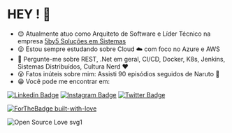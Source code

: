 # HEY ! 👋

- :blush: Atualmente atuo como Arquiteto de Software e Líder Técnico na empresa [5by5 Soluções em Sistemas](https://www.linkedin.com/company/5by5solucoesti/)
- :stuck_out_tongue_closed_eyes: Estou sempre estudando sobre Cloud :cloud: com foco no Azure e AWS
- :speech_balloon: Pergunte-me sobre REST, .Net em geral, CI/CD, Docker, K8s, Jenkins, Sistemas Distribuídos, Cultura Nerd :heart: 
- :dizzy_face: Fatos inúteis sobre mim:  Assisti 90 episódios seguidos de Naruto :eyes: 
- :grin: Você pode me encontrar em:

[![Linkedin Badge](https://img.shields.io/badge/-jcmdsbr-blue?style=flat-square&logo=Linkedin&logoColor=white&link=https://www.linkedin.com/in/jcmdsbr/)](https://www.linkedin.com/in/jcmdsbr/) [![Instagram Badge](https://img.shields.io/badge/-jcmdsbr-red?style=flat-square&logo=Instagram&logoColor=white&link=https://www.instagram.com/jcmdsbr/)](https://www.instagram.com/jcmdsbr/) [![Twitter Badge](https://img.shields.io/badge/-jcmdsbr-blue?style=flat-square&logo=Twitter&logoColor=white&link=https://twitter.com/jcmdsbr/)](https://twitter.com/jcmdsbr/)     

 [![ForTheBadge built-with-love](http://ForTheBadge.com/images/badges/built-with-love.svg)](https://GitHub.com/jcmdsbr/)
 
 ![Open Source Love svg1](https://badges.frapsoft.com/os/v1/open-source.svg?v=103) 
